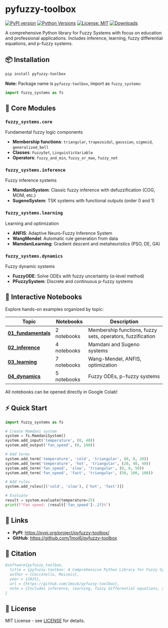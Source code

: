 # pyfuzzy-toolbox

[![PyPI version](https://badge.fury.io/py/pyfuzzy-toolbox.svg)](https://badge.fury.io/py/pyfuzzy-toolbox)
[![Python Versions](https://img.shields.io/pypi/pyversions/pyfuzzy-toolbox.svg)](https://pypi.org/project/pyfuzzy-toolbox/)
[![License: MIT](https://img.shields.io/badge/License-MIT-yellow.svg)](https://opensource.org/licenses/MIT)
[![Downloads](https://pepy.tech/badge/pyfuzzy-toolbox)](https://pepy.tech/project/pyfuzzy-toolbox)

A comprehensive Python library for Fuzzy Systems with focus on education and professional applications. Includes inference, learning, fuzzy differential equations, and p-fuzzy systems.

## 📦 Installation

```bash
pip install pyfuzzy-toolbox
```

**Note:** Package name is `pyfuzzy-toolbox`, import as `fuzzy_systems`:
```python
import fuzzy_systems as fs
```

## 🧩 Core Modules

### `fuzzy_systems.core`
Fundamental fuzzy logic components
- **Membership functions**: `triangular`, `trapezoidal`, `gaussian`, `sigmoid`, `generalized_bell`
- **Classes**: `FuzzySet`, `LinguisticVariable`
- **Operators**: `fuzzy_and_min`, `fuzzy_or_max`, `fuzzy_not`

### `fuzzy_systems.inference`
Fuzzy inference systems
- **MamdaniSystem**: Classic fuzzy inference with defuzzification (COG, MOM, etc.)
- **SugenoSystem**: TSK systems with functional outputs (order 0 and 1)

### `fuzzy_systems.learning`
Learning and optimization
- **ANFIS**: Adaptive Neuro-Fuzzy Inference System
- **WangMendel**: Automatic rule generation from data
- **MamdaniLearning**: Gradient descent and metaheuristics (PSO, DE, GA)

### `fuzzy_systems.dynamics`
Fuzzy dynamic systems
- **FuzzyODE**: Solve ODEs with fuzzy uncertainty (α-level method)
- **PFuzzySystem**: Discrete and continuous p-fuzzy systems

## 📓 Interactive Notebooks

Explore hands-on examples organized by topic:

| Topic | Notebooks | Description |
|-------|-----------|-------------|
| **[01_fundamentals](notebooks_colab/01_fundamentals/)** | 2 notebooks | Membership functions, fuzzy sets, operators, fuzzification |
| **[02_inference](notebooks_colab/02_inference/)** | 4 notebooks | Mamdani and Sugeno systems |
| **[03_learning](notebooks_colab/03_learning/)** | 7 notebooks | Wang-Mendel, ANFIS, optimization |
| **[04_dynamics](notebooks_colab/04_dynamics/)** | 5 notebooks | Fuzzy ODEs, p-fuzzy systems |

All notebooks can be opened directly in Google Colab!

## ⚡ Quick Start

```python
import fuzzy_systems as fs

# Create Mamdani system
system = fs.MamdaniSystem()
system.add_input('temperature', (0, 40))
system.add_output('fan_speed', (0, 100))

# Add terms
system.add_term('temperature', 'cold', 'triangular', (0, 0, 20))
system.add_term('temperature', 'hot', 'triangular', (20, 40, 40))
system.add_term('fan_speed', 'slow', 'triangular', (0, 0, 50))
system.add_term('fan_speed', 'fast', 'triangular', (50, 100, 100))

# Add rules
system.add_rules([('cold', 'slow'), ('hot', 'fast')])

# Evaluate
result = system.evaluate(temperature=25)
print(f"Fan speed: {result['fan_speed']:.1f}%")
```

## 🔗 Links

- **PyPI**: https://pypi.org/project/pyfuzzy-toolbox/
- **GitHub**: https://github.com/1moi6/pyfuzzy-toolbox

## 📝 Citation

```bibtex
@software{pyfuzzy_toolbox,
  title = {pyfuzzy-toolbox: A Comprehensive Python Library for Fuzzy Systems},
  author = {Cecconello, Moiseis},
  year = {2025},
  url = {https://github.com/1moi6/pyfuzzy-toolbox},
  note = {Includes inference, learning, fuzzy differential equations, and p-fuzzy systems}
}
```

## 📄 License

MIT License - see [LICENSE](LICENSE) for details.
